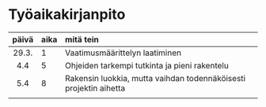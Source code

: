 # Työaikakirjanpito

| päivä | aika | mitä tein  |
| :----:|:-----| :-----|
| 29.3. | 1    | Vaatimusmäärittelyn laatiminen |
|  4.4  | 5    | Ohjeiden tarkempi tutkinta ja pieni rakentelu |
|  5.4  |  8  | Rakensin luokkia, mutta vaihdan todennäköisesti projektin aihetta |
|       |      |     |